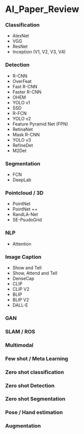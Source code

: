 # AI_Paper_Review

### Classification
- AlexNet
- VGG
- ResNet
- Inception (V1, V2, V3, V4)

### Detection
- R-CNN
- OverFeat
- Fast R-CNN
- Faster R-CNN
- OHEM
- YOLO v1
- SSD
- R-FCN
- YOLO v2
- Feature Pyramid Net (FPN)
- RetinaNet
- Mask R-CNN
- YOLO v3
- RefineDet
- M2Det

### Segmentation
- FCN
- DeepLab

### Pointcloud / 3D
- PointNet
- PointNet ++
- RandLA-Net
- SE-PsudoGrid

### NLP
- Attention

### Image Caption
- Show and Tell
- Show, Attend and Tell
- DenseCap
- CLIP
- CLIP V2
- BLIP
- BLIP V2
- DALL-E

### GAN


### SLAM / ROS


### Multimodal


### Few shot / Meta Learning


### Zero shot classification


### Zero shot Detection


### Zero shot Segmentation


### Pose / Hand estimation


### Augmentation
